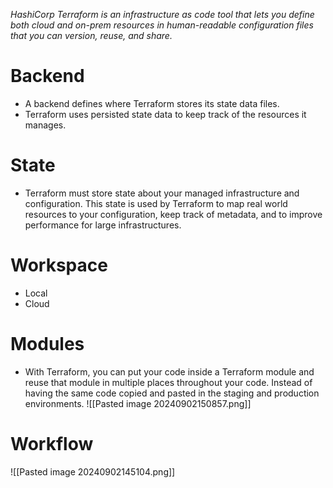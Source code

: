 *HashiCorp Terraform is an infrastructure as code tool that lets you define both cloud and on-prem resources in human-readable configuration files that you can version, reuse, and share.*
# Backend
- A backend defines where Terraform stores its state data files.
- Terraform uses persisted state data to keep track of the resources it manages.
# State
- Terraform must store state about your managed infrastructure and configuration. This state is used by Terraform to map real world resources to your configuration, keep track of metadata, and to improve performance for large infrastructures.
# Workspace
- Local
- Cloud
# Modules
- With Terraform, you can put your code inside a Terraform module and reuse that module in multiple places throughout your code. Instead of having the same code copied and pasted in the staging and production environments.
![[Pasted image 20240902150857.png]]
# Workflow
![[Pasted image 20240902145104.png]]
